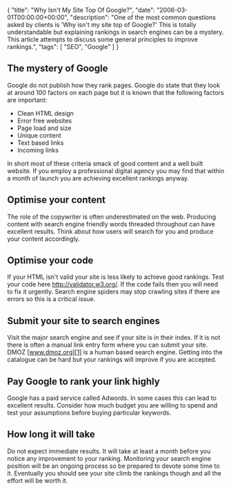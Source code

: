 {
  "title": "Why Isn't My Site Top Of Google?",
  "date": "2006-03-01T00:00:00+00:00",
  "description": "One of the most common questions asked by clients is 'Why isn't my site top of Google?' This is totally understandable but explaining rankings in search engines can be a mystery. This article attempts to discuss some general principles to improve rankings.",
  "tags": [
    "SEO",
    "Google"
  ]
}
## The mystery of Google

Google do not publish how they rank pages. Google do state that they look at around 100 factors on each page but it is known that the following factors are important:

*   Clean HTML design 
*   Error free websites 
*   Page load and size 
*   Unique content 
*   Text based links 
*   Incoming links 

In short most of these criteria smack of good content and a well built website. If you employ a professional digital agency you may find that within a month of launch you are achieving excellent rankings anyway.

## Optimise your content

The role of the copywriter is often underestimated on the web. Producing content with search engine friendly words threaded throughout can have excellent results. Think about how users will search for you and produce your content accordingly.

## Optimise your code

If your HTML isn't valid your site is less likely to achieve good rankings. Test your code here <http://validator.w3.org/>. If the code fails then you will need to fix it urgently. Search engine spiders may stop crawling sites if there are errors so this is a critical issue.

## Submit your site to search engines

Visit the major search engine and see if your site is in their index. If it is not there is often a manual link entry form where you can submit your site. DMOZ [www.dmoz.org][1] is a human based search engine. Getting into the catalogue can be hard but your rankings will improve if you are accepted.

## Pay Google to rank your link highly

Google has a paid service called Adwords. In some cases this can lead to excellent results. Consider how much budget you are willing to spend and test your assumptions before buying particular keywords.

## How long it will take

Do not expect immediate results. It will take at least a month before you notice any improvement to your ranking. Monitoring your search engine position will be an ongoing process so be prepared to devote some time to it. Eventually you should see your site climb the rankings though and all the effort will be worth it.

 [1]: http://www.dmoz.org/
